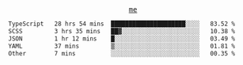 <p align="center">
  <samp>
    <a href="https://yiwwhl.com">me</a>
  </samp>
</p>

<!--START_SECTION:waka-->

```txt
TypeScript   28 hrs 54 mins  █████████████████████░░░░   83.52 %
SCSS         3 hrs 35 mins   ██▓░░░░░░░░░░░░░░░░░░░░░░   10.38 %
JSON         1 hr 12 mins    █░░░░░░░░░░░░░░░░░░░░░░░░   03.49 %
YAML         37 mins         ▒░░░░░░░░░░░░░░░░░░░░░░░░   01.81 %
Other        7 mins          ░░░░░░░░░░░░░░░░░░░░░░░░░   00.35 %
```

<!--END_SECTION:waka-->